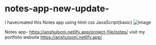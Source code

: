 # notes-app-new-update-
I havecreated this Notes app using html css JavaScript(basic)
![image](https://user-images.githubusercontent.com/102960277/188275770-dc56494a-181f-4627-ba33-7fc905d7291a.png)

Notes app- https://anshulsoni.netlify.app/project-file/notes/
visit my portfolio website https://anshulsoni.netlify.app/
